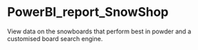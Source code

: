 # PowerBI_report_SnowShop
View data on the snowboards that perform best in powder and a customised board search engine.
